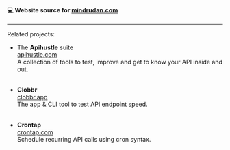 #### 💻 Website source for [mindrudan.com](https://mindrudan.com)

--------

Related projects:

- The **Apihustle** suite <br/>
[apihustle.com](https://apihustle.com)<br/>
A collection of tools to test, improve and get to know your API inside and out. <br/><br/>


- **Clobbr**<br/>
[clobbr.app](https://clobbr.app)<br/>
The app & CLI tool to test API endpoint speed. <br/><br/>

- **Crontap**<br/>
[crontap.com](https://crontap.com)<br/>
Schedule recurring API calls using cron syntax.
